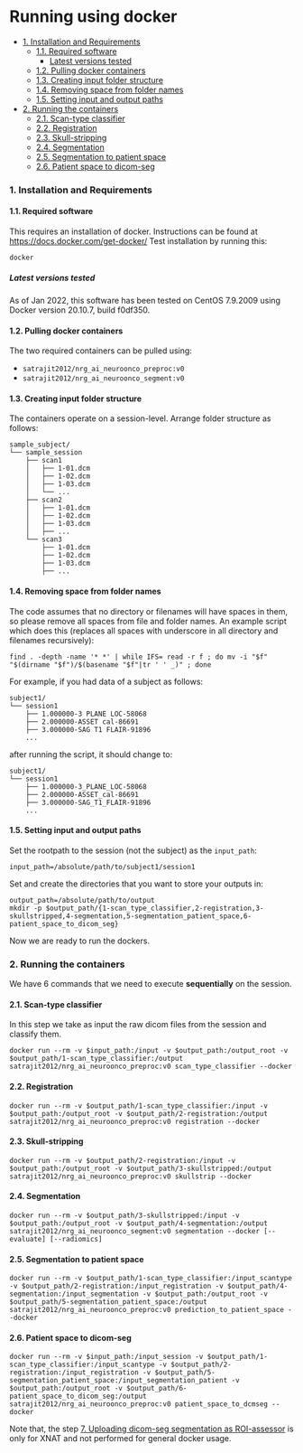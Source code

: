 # Running using docker
<!-- TOC -->
- [1. Installation and Requirements](#1-installation-and-requirements)
  - [1.1. Required software](#11-required-software)
    - [Latest versions tested](#latest-versions-tested)
  - [1.2. Pulling docker containers](#12-pulling-docker-containers)
  - [1.3. Creating input folder structure](#13-creating-input-folder-structure)
  - [1.4. Removing space from folder names](#14-removing-space-from-folder-names)
  - [1.5. Setting input and output paths](#15-setting-input-and-output-paths)
- [2. Running the containers](#2-running-the-containers)
  - [2.1. Scan-type classifier](#21-scan-type-classifier)
  - [2.2. Registration](#22-registration)
  - [2.3. Skull-stripping](#23-skull-stripping)
  - [2.4. Segmentation](#24-segmentation)
  - [2.5. Segmentation to patient space](#25-segmentation-to-patient-space)
  - [2.6. Patient space to dicom-seg](#26-patient-space-to-dicom-seg)

<!-- /TOC -->
### 1. Installation and Requirements
#### 1.1. Required software
This requires an installation of docker. Instructions can be found at https://docs.docker.com/get-docker/
Test installation by running this:
```
docker
```
##### Latest versions tested  
As of Jan 2022, this software has been tested on CentOS 7.9.2009 using Docker version 20.10.7, build f0df350.

#### 1.2. Pulling docker containers
The two required containers can be pulled using:
* `satrajit2012/nrg_ai_neuroonco_preproc:v0`
* `satrajit2012/nrg_ai_neuroonco_segment:v0`

#### 1.3. Creating input folder structure
The containers operate on a session-level. Arrange folder structure as follows:
```
sample_subject/
└── sample_session
    ├── scan1
    │   ├── 1-01.dcm
    │   ├── 1-02.dcm
    │   ├── 1-03.dcm
    │   └── ...
    ├── scan2
    │   ├── 1-01.dcm
    │   ├── 1-02.dcm
    │   ├── 1-03.dcm
    │   ├── ...
    └── scan3
        ├── 1-01.dcm
        ├── 1-02.dcm
        ├── 1-03.dcm
        ├── ...

```
#### 1.4. Removing space from folder names
The code assumes that no directory or filenames will have spaces in them, so please remove all spaces from file and folder names. An example script which does this (replaces all spaces with underscore in all directory and filenames recursively):
```
find . -depth -name '* *' | while IFS= read -r f ; do mv -i "$f" "$(dirname "$f")/$(basename "$f"|tr ' ' _)" ; done
```
For example, if you had data of a subject as follows:
```
subject1/
└── session1
    ├── 1.000000-3 PLANE LOC-58068
    ├── 2.000000-ASSET cal-86691
    ├── 3.000000-SAG T1 FLAIR-91896
    ...
```
after running the script, it should change to:
```
subject1/
└── session1
    ├── 1.000000-3_PLANE_LOC-58068
    ├── 2.000000-ASSET_cal-86691
    ├── 3.000000-SAG_T1_FLAIR-91896
    ...
```
#### 1.5. Setting input and output paths
Set the rootpath to the session (not the subject) as the `input_path`:
```
input_path=/absolute/path/to/subject1/session1
```
Set and create the directories that you want to store your outputs in:
```
output_path=/absolute/path/to/output
mkdir -p $output_path/{1-scan_type_classifier,2-registration,3-skullstripped,4-segmentation,5-segmentation_patient_space,6-patient_space_to_dicom_seg}
```
Now we are ready to run the dockers.
### 2. Running the containers
We have 6 commands that we need to execute **sequentially** on the session.
#### 2.1. Scan-type classifier
In this step we take as input the raw dicom files from the session and classify them.
```
docker run --rm -v $input_path:/input -v $output_path:/output_root -v $output_path/1-scan_type_classifier:/output satrajit2012/nrg_ai_neuroonco_preproc:v0 scan_type_classifier --docker
```
#### 2.2. Registration
```
docker run --rm -v $output_path/1-scan_type_classifier:/input -v $output_path:/output_root -v $output_path/2-registration:/output satrajit2012/nrg_ai_neuroonco_preproc:v0 registration --docker
```
#### 2.3. Skull-stripping
```
docker run --rm -v $output_path/2-registration:/input -v $output_path:/output_root -v $output_path/3-skullstripped:/output satrajit2012/nrg_ai_neuroonco_preproc:v0 skullstrip --docker
```
#### 2.4. Segmentation
```
docker run --rm -v $output_path/3-skullstripped:/input -v $output_path:/output_root -v $output_path/4-segmentation:/output satrajit2012/nrg_ai_neuroonco_segment:v0 segmentation --docker [--evaluate] [--radiomics]
```
#### 2.5. Segmentation to patient space
```
docker run --rm -v $output_path/1-scan_type_classifier:/input_scantype -v $output_path/2-registration:/input_registration -v $output_path/4-segmentation:/input_segmentation -v $output_path:/output_root -v $output_path/5-segmentation_patient_space:/output satrajit2012/nrg_ai_neuroonco_preproc:v0 prediction_to_patient_space --docker
```
#### 2.6. Patient space to dicom-seg
```
docker run --rm -v $input_path:/input_session -v $output_path/1-scan_type_classifier:/input_scantype -v $output_path/2-registration:/input_registration -v $output_path/5-segmentation_patient_space:/input_segmentation_patient -v $output_path:/output_root -v $output_path/6-patient_space_to_dicom_seg:/output satrajit2012/nrg_ai_neuroonco_preproc:v0 patient_space_to_dcmseg --docker
```
Note that, the step [7. Uploading dicom-seg segmentation as ROI-assessor](workflow_step_by_step.md/#7-uploading-dicom-seg-segmentation-as-roi-assessor) is only for XNAT and not performed for general docker usage.
